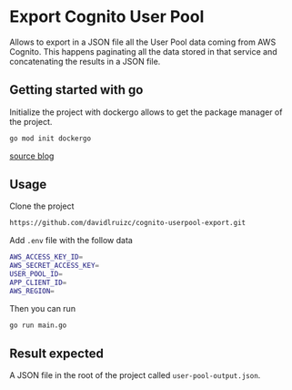 # Export Cognito User Pool

Allows to export in a JSON file all the User Pool data coming from AWS Cognito. This happens paginating all the data stored in that service and concatenating the results in a JSON file.

## Getting started with go

Initialize the project with dockergo allows to get the package manager of the project.

```sh
go mod init dockergo
```

[source blog](https://medium.com/@alemarcha/primera-aplicaci%C3%B3n-go-usando-docker-6b4618833073)

## Usage

Clone the project

```sh
https://github.com/davidlruizc/cognito-userpool-export.git
```

Add `.env` file with the follow data

```sh
AWS_ACCESS_KEY_ID=
AWS_SECRET_ACCESS_KEY=
USER_POOL_ID=
APP_CLIENT_ID=
AWS_REGION=
```

Then you can run

```sh
go run main.go
```

## Result expected

A JSON file in the root of the project called `user-pool-output.json`.
